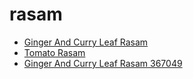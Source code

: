 # rasam

 * [Ginger And Curry Leaf Rasam](../../index/g/ginger-and-curry-leaf-rasam-367049.json)
 * [Tomato Rasam](../../index/t/tomato-rasam.json)
 * [Ginger And Curry Leaf Rasam 367049](../../index/g/ginger-and-curry-leaf-rasam-367049.json)
